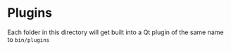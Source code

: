 # Plugins

Each folder in this directory will get built into a Qt plugin of the same name to `bin/plugins`
